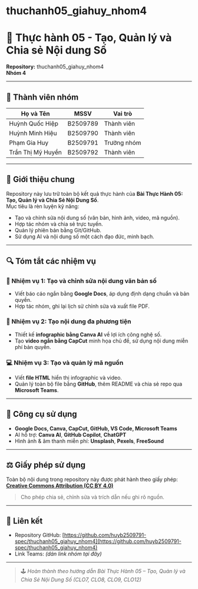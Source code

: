 # thuchanh05_giahuy_nhom4
# 🧩 Thực hành 05 - Tạo, Quản lý và Chia sẻ Nội dung Số

**Repository:** thuchanh05_giahuy_nhom4  
**Nhóm 4**

---

## 👥 Thành viên nhóm

| Họ và Tên | MSSV | Vai trò |
|------------|------|----------|
| Huỳnh Quốc Hiệp | B2509789 | Thành viên |
| Huỳnh Minh Hiệu | B2509790 | Thành viên |
| Phạm Gia Huy | B2509791 | Trưởng nhóm |
| Trần Thị Mỹ Huyền | B2509792 | Thành viên |

---

## 📘 Giới thiệu chung
Repository này lưu trữ toàn bộ kết quả thực hành của **Bài Thực Hành 05: Tạo, Quản lý và Chia Sẻ Nội Dung Số**.  
Mục tiêu là rèn luyện kỹ năng:
- Tạo và chỉnh sửa nội dung số (văn bản, hình ảnh, video, mã nguồn).  
- Hợp tác nhóm và chia sẻ trực tuyến.  
- Quản lý phiên bản bằng Git/GitHub.  
- Sử dụng AI và nội dung số một cách đạo đức, minh bạch.

---

## 🔍 Tóm tắt các nhiệm vụ

### 📝 Nhiệm vụ 1: Tạo và chỉnh sửa nội dung văn bản số
- Viết báo cáo ngắn bằng **Google Docs**, áp dụng định dạng chuẩn và bản quyền.  
- Hợp tác nhóm, ghi lại lịch sử chỉnh sửa và xuất file PDF.

### 🎨 Nhiệm vụ 2: Tạo nội dung đa phương tiện
- Thiết kế **infographic bằng Canva AI** về lợi ích công nghệ số.  
- Tạo **video ngắn bằng CapCut** minh họa chủ đề, sử dụng nội dung miễn phí bản quyền.

### 💻 Nhiệm vụ 3: Tạo và quản lý mã nguồn
- Viết **file HTML** hiển thị infographic và video.  
- Quản lý toàn bộ file bằng **GitHub**, thêm README và chia sẻ repo qua **Microsoft Teams**.

---

## 🧠 Công cụ sử dụng
- **Google Docs, Canva, CapCut, GitHub, VS Code, Microsoft Teams**  
- AI hỗ trợ: **Canva AI**, **GitHub Copilot**, **ChatGPT**  
- Hình ảnh & âm thanh miễn phí: **Unsplash**, **Pexels**, **FreeSound**

---

## ⚖️ Giấy phép sử dụng
Toàn bộ nội dung trong repository này được phát hành theo giấy phép:  
**[Creative Commons Attribution (CC BY 4.0)](https://creativecommons.org/licenses/by/4.0/)**  
> Cho phép chia sẻ, chỉnh sửa và trích dẫn nếu ghi rõ nguồn.

---

## 🔗 Liên kết
- Repository GitHub: [https://github.com/huyb2509791-spec/thuchanh05_giahuy_nhom4](https://github.com/huyb2509791-spec/thuchanh05_giahuy_nhom4)  
- Link Teams: *(dán link nhóm tại đây)*

---

> 🕹️ *Hoàn thành theo hướng dẫn Bài Thực Hành 05 – Tạo, Quản lý và Chia Sẻ Nội Dung Số (CLO7, CLO8, CLO9, CLO12)*
